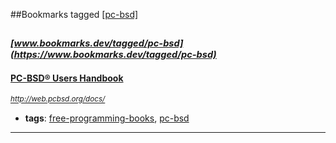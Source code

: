 ##Bookmarks tagged [[pc-bsd]](https://www.bookmarks.dev?q=[pc-bsd])

_<sup><sup>[www.bookmarks.dev/tagged/pc-bsd](https://www.bookmarks.dev/tagged/pc-bsd)</sup></sup>_
---
#### [PC-BSD® Users Handbook](http://web.pcbsd.org/docs/)
_<sup>http://web.pcbsd.org/docs/</sup>_

* **tags**: [free-programming-books](../tagged/free-programming-books.md), [pc-bsd](../tagged/pc-bsd.md)
---
